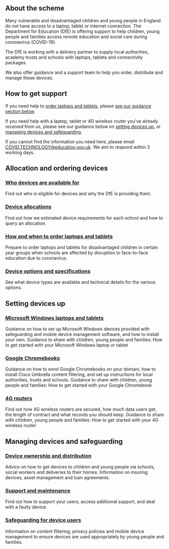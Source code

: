 ## About the scheme

Many vulnerable and disadvantaged children and young people in England do not have access to a laptop, tablet or internet connection. The Department for Education (DfE) is offering support to help children, young people and families access remote education and social care during coronavirus (COVID-19).

The DfE is working with a delivery partner to supply local authorities, academy trusts and schools with laptops, tablets and connectivity packages. 

We also offer guidance and a support team to help you order, distribute and manage these devices.
## How to get support

If you need help to [order laptops and tablets](https://get-help-with-tech.education.gov.uk/start), please [see our guidance section below](#allocation-and-ordering-devices). 

If you need help with a laptop, tablet or 4G wireless router you’ve already received from us, please see our guidance below on [setting devices up](#setting-devices-up), or [managing devices and safeguarding](#managing-devices-and-safeguarding).

If you cannot find the information you need here, please email COVID.TECHNOLOGY@education.gov.uk. We aim to respond within 3 working days.
## Allocation and ordering devices

### [Who devices are available for](https://get-help-with-tech.education.gov.uk/devices/about-the-offer)
Find out who is eligible for devices and why the DfE is providing them.

### [Device allocations](https://get-help-with-tech.education.gov.uk/devices/device-allocations)
Find out how we estimated device requirements for each school and how to query an allocation.

### [How and when to order laptops and tablets](https://get-help-with-tech.education.gov.uk/devices/how-to-order)
Prepare to order laptops and tablets for disadvantaged children in certain year groups when schools are affected by disruption to face-to-face education due to coronavirus.

### [Device options and specifications](https://get-help-with-tech.education.gov.uk/devices/device-specification)
See what device types are available and technical details for the various options.

## Setting devices up

### [Microsoft Windows laptops and tablets](https://get-help-with-tech.education.gov.uk/devices/preparing-microsoft-windows-laptops-and-tablets)

Guidance on how to set up Microsoft Windows devices provided with safeguarding and mobile device management software, and how to install your own.
Guidance to share with children, young people and families: How to get started with your Microsoft Windows laptop or tablet

### [Google Chromebooks](https://get-help-with-tech.education.gov.uk/devices/preparing-chromebooks)

Guidance on how to enrol Google Chromebooks on your domain, how to install Cisco Umbrella content filtering, and set up instructions for local authorities, trusts and schools.
Guidance to share with children, young people and families: How to get started with your Google Chromebook

### [4G routers](https://get-help-with-tech.education.gov.uk/devices/preparing-4g-wireless-routers)

Find out how 4G wireless routers are secured, how much data users get, the length of contract and what records you should keep.
Guidance to share with children, young people and families: How to get started with your 4G wireless router
 
## Managing devices and safeguarding
 
### [Device ownership and distribution](https://get-help-with-tech.education.gov.uk/devices/device-distribution-and-ownership)

Advice on how to get devices to children and young people via schools, social workers and deliveries to their homes. Information on insuring devices, asset management and loan agreements.
### [Support and maintenance](https://get-help-with-tech.education.gov.uk/devices/support-and-maintenance)

Find out how to support your users, access additional support, and deal with a faulty device.

### [Safeguarding for device users](https://get-help-with-tech.education.gov.uk/devices/safeguarding-for-device-users)
Information on content filtering, privacy policies and mobile device management to ensure devices are used appropriately by young people and families.
 



